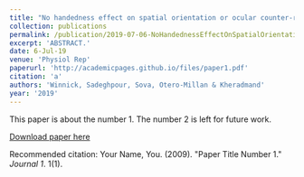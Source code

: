 ```yaml
---
title: "No handedness effect on spatial orientation or ocular counter-roll during lateral head tilts."
collection: publications
permalink: /publication/2019-07-06-NoHandednessEffectOnSpatialOrientationOrOcularCounter_rollDurin
excerpt: 'ABSTRACT.'
date: 6-Jul-19
venue: 'Physiol Rep'
paperurl: 'http://academicpages.github.io/files/paper1.pdf'
citation: 'a'
authors: 'Winnick, Sadeghpour, Sova, Otero-Millan & Kheradmand'
year: '2019'
---
```

This paper is about the number 1. The number 2 is left for future work.

[Download paper here](http://academicpages.github.io/files/paper1.pdf)

Recommended citation: Your Name, You. (2009). "Paper Title Number 1." <i>Journal 1</i>. 1(1).
